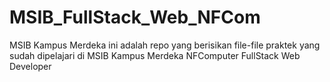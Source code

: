 # MSIB_FullStack_Web_NFCom
MSIB Kampus Merdeka
ini adalah repo yang berisikan file-file praktek yang sudah dipelajari di MSIB Kampus Merdeka NFComputer FullStack Web Developer
